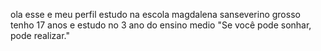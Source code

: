 ola esse e meu perfil
estudo na escola magdalena sanseverino grosso
tenho 17 anos
e estudo no 3 ano do ensino medio 
"Se você pode sonhar, pode realizar."

